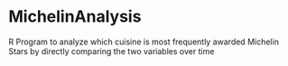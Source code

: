 # MichelinAnalysis

R Program to analyze which cuisine is most frequently awarded Michelin Stars by directly comparing the two variables over time
